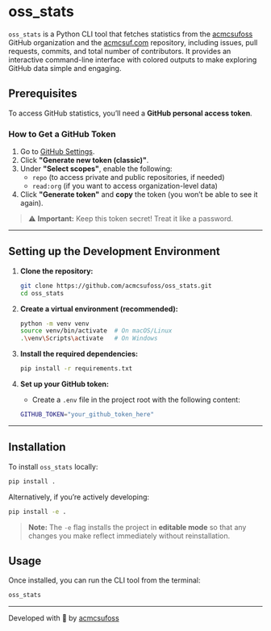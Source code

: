 # oss_stats

`oss_stats` is a Python CLI tool that fetches statistics from the [acmcsufoss](https://github.com/acmcsufoss) GitHub organization and the [acmcsuf.com](https://github.com/EthanThatOneKid/acmcsuf.com) repository, including issues, pull requests, commits, and total number of contributors. It provides an interactive command-line interface with colored outputs to make exploring GitHub data simple and engaging.

## Prerequisites

To access GitHub statistics, you’ll need a **GitHub personal access token**.

### **How to Get a GitHub Token**

1. Go to [GitHub Settings](https://github.com/settings/tokens).
2. Click **"Generate new token (classic)"**.
3. Under **"Select scopes"**, enable the following:
    - `repo` (to access private and public repositories, if needed)
    - `read:org` (if you want to access organization-level data)
4. Click **"Generate token"** and **copy** the token (you won’t be able to see it again).

> ⚠️ **Important:** Keep this token secret! Treat it like a password.

---

## Setting up the Development Environment

1. **Clone the repository:**

   ```bash
   git clone https://github.com/acmcsufoss/oss_stats.git
   cd oss_stats
   ```

2. **Create a virtual environment (recommended):**

   ```bash
   python -m venv venv
   source venv/bin/activate  # On macOS/Linux
   .\venv\Scripts\activate   # On Windows
   ```

3. **Install the required dependencies:**

   ```bash
   pip install -r requirements.txt
   ```

4. **Set up your GitHub token:**

   - Create a `.env` file in the project root with the following content:

   ```bash
   GITHUB_TOKEN="your_github_token_here"
   ```

---

## Installation

To install `oss_stats` locally:

```bash
pip install .
```

Alternatively, if you’re actively developing:

```bash
pip install -e .
```

> **Note:** The `-e` flag installs the project in **editable mode** so that any changes you make reflect immediately without reinstallation.

## Usage

Once installed, you can run the CLI tool from the terminal:

```bash
oss_stats
```

---

Developed with 💚 by [acmcsufoss](https://github.com/acmcsufoss)
